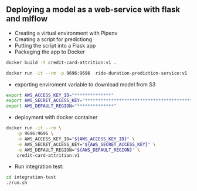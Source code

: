 ## Deploying a model as a web-service with flask and mlflow 

* Creating a virtual environment with Pipenv
* Creating a script for predictiong 
* Putting the script into a Flask app
* Packaging the app to Docker


```bash
docker build -t credit-card-attrition:v1 .
```

```bash
docker run -it --rm -p 9696:9696  ride-duration-prediction-service:v1
```


* exporting enviroment variable to download model from S3

```bash
export AWS_ACCESS_KEY_ID="**************"
export AWS_SECRET_ACCESS_KEY="******************************************"
export AWS_DEFAULT_REGION="**************"
```

* deployment with docker container

```bash
docker run -it --rm \
    -p 9696:9696 \
    -e AWS_ACCESS_KEY_ID="${AWS_ACCESS_KEY_ID}" \
    -e AWS_SECRET_ACCESS_KEY="${AWS_SECRET_ACCESS_KEY}" \
    -e AWS_DEFAULT_REGION="${AWS_DEFAULT_REGION}" \
    credit-card-attrition:v1
```

* Run integration test:

```bash
cd integration-test
./run.sh 
```
